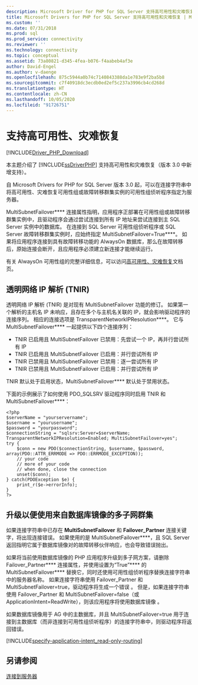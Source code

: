 ```yaml
---
description: Microsoft Driver for PHP for SQL Server 支持高可用性和灾难恢复
title: Microsoft Drivers for PHP for SQL Server 支持高可用性和灾难恢复 | Microsoft Docs
ms.custom: ''
ms.date: 07/31/2018
ms.prod: sql
ms.prod_service: connectivity
ms.reviewer: ''
ms.technology: connectivity
ms.topic: conceptual
ms.assetid: 73a80821-d345-4fea-b076-f4aabeb4af3e
author: David-Engel
ms.author: v-daenge
ms.openlocfilehash: 875c5944a0b74c7140843388da1e783e9f2ba5b8
ms.sourcegitcommit: c7f40918dc3ecdb0ed2ef5c237a3996cb4cd268d
ms.translationtype: HT
ms.contentlocale: zh-CN
ms.lasthandoff: 10/05/2020
ms.locfileid: "91726751"
---
```

# <a name="support-for-high-availability-disaster-recovery"></a>支持高可用性、灾难恢复
[!INCLUDE[Driver_PHP_Download](../../includes/driver_php_download.md)]

本主题介绍了 [!INCLUDE[ssDriverPHP](../../includes/ssdriverphp_md.md)] 支持高可用性和灾难恢复（版本 3.0 中新增支持）。

自 Microsoft Drivers for PHP for SQL Server 版本 3.0 起，可以在连接字符串中将高可用性、灾难恢复可用性组或故障转移群集实例的可用性组侦听程序指定为服务器。

MultiSubnetFailover**** 连接属性指明，应用程序正部署在可用性组或故障转移群集实例中，且驱动程序会通过尝试连接到所有 IP 地址来尝试连接到主 SQL Server 实例中的数据库。 在连接到 SQL Server 可用性组侦听程序或 SQL Server 故障转移群集实例时，应始终指定 MultiSubnetFailover=True****。 如果将应用程序连接到具有故障转移功能的 AlwaysOn 数据库，那么在故障转移后，原始连接会断开，且应用程序必须建立新连接才能继续运行。

有关 AlwaysOn 可用性组的完整详细信息，可以访问[高可用性、灾难恢复](../../relational-databases/native-client/features/sql-server-native-client-support-for-high-availability-disaster-recovery.md)文档页。

## <a name="transparent-network-ip-resolution-tnir"></a>透明网络 IP 解析 (TNIR)

透明网络 IP 解析 (TNIR) 是对现有 MultiSubnetFailover 功能的修订。 如果第一个解析的主机名 IP 未响应，且存在多个与主机名关联的 IP，就会影响驱动程序的连接序列。 相应的连接选项是 TransparentNetworkIPResolution****。 它与 MultiSubnetFailover**** 一起提供以下四个连接序列： 

- TNIR 已启用且 MultiSubnetFailover 已禁用：先尝试一个 IP，再并行尝试所有 IP
- TNIR 已启用且 MultiSubnetFailover 已启用：并行尝试所有 IP
- TNIR 已禁用且 MultiSubnetFailover 已禁用：逐一尝试所有 IP
- TNIR 已禁用且 MultiSubnetFailover 已启用：并行尝试所有 IP

TNIR 默认处于启用状态，MultiSubnetFailover**** 默认处于禁用状态。

下面的示例展示了如何使用 PDO_SQLSRV 驱动程序同时启用 TNIR 和 MultiSubnetFailover****：

```
<?php
$serverName = "yourservername";
$username = "yourusername";
$password = "yourpassword";
$connectionString = "sqlsrv:Server=$serverName; TransparentNetworkIPResolution=Enabled; MultiSubnetFailover=yes";
try {
    $conn = new PDO($connectionString, $username, $password, array(PDO::ATTR_ERRMODE => PDO::ERRMODE_EXCEPTION));
    // your code 
    // more of your code
    // when done, close the connection
    unset($conn);
} catch(PDOException $e) {
    print_r($e->errorInfo);
}
?>
```

## <a name="upgrading-to-use-multi-subnet-clusters-from-database-mirroring"></a>升级以便使用来自数据库镜像的多子网群集  
如果连接字符串中已存在 **MultiSubnetFailover** 和 **Failover_Partner** 连接关键字，将出现连接错误。 如果使用的是 MultiSubnetFailover****，且 SQL Server 返回指明它属于数据库镜像对的故障转移伙伴响应，也会导致错误抛出。  
  
如果将当前使用数据库镜像的 PHP 应用程序升级到多子网方案，请删除 Failover_Partner**** 连接属性，并使用设置为“True”**** 的 MultiSubnetFailover**** 替换它，同时还使用可用性组侦听程序替换连接字符串中的服务器名称。 如果连接字符串使用 Failover_Partner 和 MultiSubnetFailover=true，驱动程序将生成一个错误 。 但是，如果连接字符串使用 Failover_Partner 和 MultiSubnetFailover=false（或 ApplicationIntent=ReadWrite），则该应用程序将使用数据库镜像  。  
  
如果数据库镜像用于 AG 中的主数据库，并且 MultiSubnetFailover=true 用于连接到主数据库（而非连接到可用性组侦听程序）的连接字符串中，则驱动程序将返回错误。  

[!INCLUDE[specify-application-intent_read-only-routing](~/includes/paragraph-content/specify-application-intent-read-only-routing.md)]


## <a name="see-also"></a>另请参阅  
[连接到服务器](../../connect/php/connecting-to-the-server.md)  
